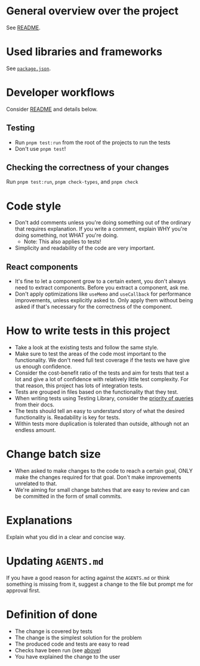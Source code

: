# General overview over the project

See [README](README.md).

# Used libraries and frameworks

See [`package.json`](package.json).

# Developer workflows

Consider [README](README.md) and details below.

## Testing

- Run `pnpm test:run` from the root of the projects to run the tests
- Don't use `pnpm test`!

## Checking the correctness of your changes

Run `pnpm test:run`, `pnpm check-types`, and `pnpm check`

# Code style

- Don't add comments unless you're doing something out of the ordinary that requires explanation. If you write a comment, explain WHY you're doing something, not WHAT you're doing.
  - Note: This also applies to tests!
- Simplicity and readability of the code are very important.

## React components

- It's fine to let a component grow to a certain extent, you don't always need to extract components. Before you extract a component, ask me.
- Don't apply optimizations like `useMemo` and `useCallback` for performance improvements, unless explicitly asked to. Only apply them without being asked if that's necessary for the correctness of the component.

# How to write tests in this project

- Take a look at the existing tests and follow the same style.
- Make sure to test the areas of the code most important to the functionality. We don't need full test coverage if the tests we have give us enough confidence.
- Consider the cost-benefit ratio of the tests and aim for tests that test a lot and give a lot of confidence with relatively little test complexity. For that reason, this project has lots of integration tests.
- Tests are grouped in files based on the functionality that they test.
- When writing tests using Testing Library, consider the [priority of queries](https://testing-library.com/docs/queries/about/#priority) from their docs.
- The tests should tell an easy to understand story of what the desired functionality is. Readability is key for tests.
- Within tests more duplication is tolerated than outside, although not an endless amount.

# Change batch size

- When asked to make changes to the code to reach a certain goal, ONLY make the changes required for that goal. Don't make improvements unrelated to that.
- We're aiming for small change batches that are easy to review and can be committed in the form of small commits.

# Explanations

Explain what you did in a clear and concise way.

# Updating `AGENTS.md`

If you have a good reason for acting against the `AGENTS.md` or think something is missing from it, suggest a change to the file but prompt me for approval first.

# Definition of done

- The change is covered by tests
- The change is the simplest solution for the problem
- The produced code and tests are easy to read
- Checks have been run (see [above](#checking-the-correctness-of-your-changes))
- You have explained the change to the user
